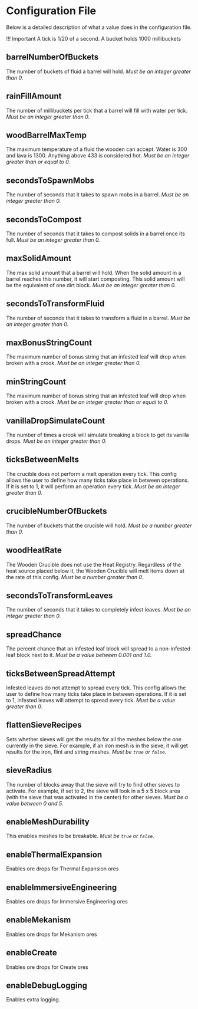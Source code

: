 Configuration File
==================
Below is a detailed description of what a value does in the configuration file.

!!! Important
    A tick is 1/20 of a second.
    A bucket holds 1000 millibuckets

## barrelNumberOfBuckets
The number of buckets of fluid a barrel will hold.
*Must be an integer greater than 0.*

## rainFillAmount
The number of millibuckets per tick that a barrel will fill with water per tick.
*Must be an integer greater than 0.*

## woodBarrelMaxTemp
The maximum temperature of a fluid the wooden can accept. Water is 300 and lava is 1300. Anything above 433 is considered hot.
*Must be an integer greater than or equal to 0.*


## secondsToSpawnMobs
The number of seconds that it takes to spawn mobs in a barrel.
*Must be an integer greater than 0.*

## secondsToCompost
The number of seconds that it takes to compost solids in a barrel once its full.
*Must be an integer greater than 0.*

## maxSolidAmount
The max solid amount that a barrel will hold. When the solid amount in a barrel reaches this number, it will start composting. This solid amount will be the equivalent of one dirt block.
*Must be an integer greater than 0.*

## secondsToTransformFluid
The number of seconds that it takes to transform a fluid in a barrel.
*Must be an integer greater than 0.*

## maxBonusStringCount
The maximum number of bonus string that an infested leaf will drop when broken with a crook.
*Must be an integer greater than 0.*

## minStringCount
The maximum number of bonus string that an infested leaf will drop when broken with a crook.
*Must be an integer greater than or equal to 0.*

## vanillaDropSimulateCount
The number of times a crook will simulate breaking a block to get its vanilla drops.
*Must be an integer greater than 0.*

## ticksBetweenMelts
The crucible does not perform a melt operation every tick. This config allows the user to define how many ticks take place in between operations. If it is set to 1, it will perform an operation every tick.
*Must be an integer greater than 0.*

## crucibleNumberOfBuckets
The number of buckets that the crucible will hold.
*Must be a number greater than 0.*

## woodHeatRate
The Wooden Crucible does not use the Heat Registry. Regardless of the heat source placed below it, the Wooden Crucible will melt items down at the rate of this config.
*Must be a number greater than 0.*

## secondsToTransformLeaves
The number of seconds that it takes to completely infest leaves.
*Must be an integer greater than 0.*

## spreadChance
The percent chance that an infested leaf block will spread to a non-infested leaf block next to it.
*Must be a value between 0.001 and 1.0.*

## ticksBetweenSpreadAttempt
Infested leaves do not attempt to spread every tick. This config allows the user to define how many ticks take place in between operations. If it is set to 1, infested leaves will attempt to spread every tick.
*Must be a value greater than 0.*

## flattenSieveRecipes
Sets whether sieves will get the results for all the meshes below the one currently in the sieve. For example, if an iron mesh is in the sieve, it will get results for the iron, flint and string meshes.
*Must be `true` or `false`*.

## sieveRadius
The number of blocks away that the sieve will try to find other sieves to activate. For example, if set to 2, the sieve will look in a 5 x 5 block area (with the sieve that was activated in the center) for other sieves. *Must be a value between 0 and 5*.

## enableMeshDurability
This enables meshes to be breakable. *Must be `true` or `false`*.

## enableThermalExpansion
Enables ore drops for Thermal Expansion ores

## enableImmersiveEngineering
Enables ore drops for Immersive Engineering ores

## enableMekanism
Enables ore drops for Mekanism ores

## enableCreate
Enables ore drops for Create ores

## enableDebugLogging
Enables extra logging.